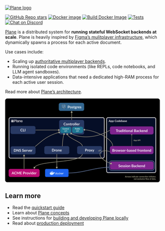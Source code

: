 <a href="https://plane.dev">
    <img src="../resources/plane-logo-light.svg" alt="Plane logo" />
</a>

[![GitHub Repo stars](https://img.shields.io/github/stars/drifting-in-space/plane?style=social)](https://github.com/drifting-in-space/plane)
[![Docker image](https://img.shields.io/docker/v/plane/plane)](https://hub.docker.com/r/plane/plane/tags)
[![Build Docker Image](https://github.com/drifting-in-space/plane/actions/workflows/build-image.yml/badge.svg)](https://github.com/drifting-in-space/plane/actions/workflows/build-image.yml)
[![Tests](https://github.com/drifting-in-space/plane/actions/workflows/tests.yml/badge.svg)](https://github.com/drifting-in-space/plane/actions/workflows/tests.yml)
[![Chat on Discord](https://img.shields.io/static/v1?label=chat&message=discord&color=404eed)](https://discord.gg/N5sEpsuhh9)

[Plane](https://plane.dev) is a distributed system for **running stateful WebSocket backends at scale**. Plane is heavily inspired by [Figma’s mulitplayer infrastructure](https://www.figma.com/blog/rust-in-production-at-figma/), which dynamically spawns a process for each active document.

Use cases include:
- Scaling up [authoritative multiplayer backends](https://driftingin.space/posts/you-might-not-need-a-crdt).
- Running isolated code environments (like REPLs, code notebooks, and LLM agent sandboxes).
- Data-intensive applications that need a dedicated high-RAM process for each active user session.

Read more about [Plane’s architecture](https://plane.dev/concepts/architecture).

[![Architecture diagram of Plane](../docs/public/arch-diagram.svg)](https://plane.dev/concepts/architecture)

## Learn more

- Read the [quickstart guide](https://plane.dev/quickstart-guide)
- Learn about [Plane concepts](https://plane.dev/concepts/session-backends)
- See instructions for [building and developing Plane locally](https://plane.dev/developing)
- Read about [production deployment](https://plane.dev/deploy-to-prod)

